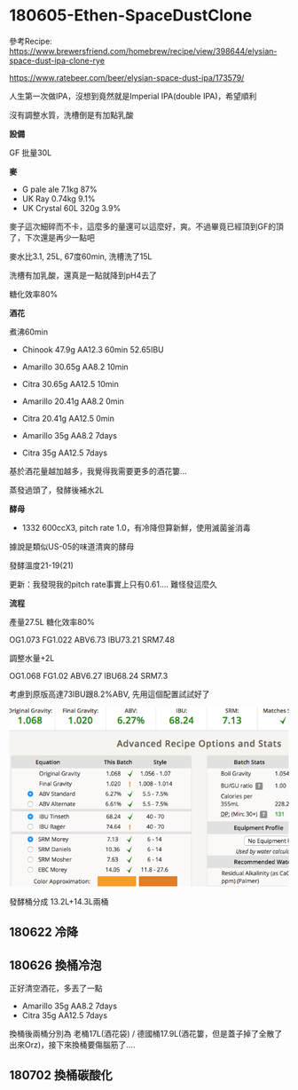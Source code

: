 # 180605-Ethen-SpaceDustClone

參考Recipe: <https://www.brewersfriend.com/homebrew/recipe/view/398644/elysian-space-dust-ipa-clone-rye>

<https://www.ratebeer.com/beer/elysian-space-dust-ipa/173579/>

人生第一次做IPA，沒想到竟然就是Imperial IPA(double IPA)，希望順利

沒有調整水質，洗槽倒是有加點乳酸

**設備**

GF 批量30L

**麥**

* G pale ale 7.1kg 87%
* UK Ray 0.74kg 9.1%
* UK Crystal 60L 320g 3.9%

麥子這次細碎而不卡，這麼多的量還可以這麼好，爽。不過畢竟已經頂到GF的頂了，下次還是再少一點吧

麥水比3.1, 25L, 67度60min, 洗槽洗了15L

洗槽有加乳酸，還真是一點就降到pH4去了

糖化效率80%

**酒花**

煮沸60min

* Chinook 47.9g AA12.3 60min 52.65IBU
* Amarillo 30.65g AA8.2 10min
* Citra 30.65g AA12.5 10min
* Amarillo 20.41g AA8.2 0min
* Citra 20.41g AA12.5 0min

* Amarillo 35g AA8.2 7days
* Citra 35g AA12.5 7days

基於酒花量越加越多，我覺得我需要更多的酒花簍...

蒸發過頭了，發酵後補水2L

**酵母**

* 1332 600ccX3, pitch rate 1.0，有冷降但算新鮮，使用滅菌釜消毒

據說是類似US-05的味道清爽的酵母

發酵溫度21-19(21)

更新：我發現我的pitch rate事實上只有0.61.... 難怪發這麼久

**流程**

產量27.5L 糖化效率80%

OG1.073 FG1.022 ABV6.73 IBU73.21 SRM7.48

調整水量+2L

OG1.068 FG1.02 ABV6.27 IBU68.24 SRM7.3

考慮到原版高達73IBU跟8.2%ABV, 先用這個配置試試好了

![](../img/test109.png)

發酵桶分成 13.2L+14.3L兩桶

## 180622 冷降

## 180626 換桶冷泡

正好清空酒花，多丟了一點

* Amarillo 35g AA8.2 7days
* Citra 35g AA12.5 7days

換桶後兩桶分別為 老桶17L(酒花袋) / 德國桶17.9L(酒花簍，但是蓋子掉了全散了出來Orz)，接下來換桶要傷腦筋了....

## 180702 換桶碳酸化

